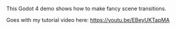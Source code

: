 This Godot 4 demo shows how to make fancy scene transitions.

Goes with my tutorial video here: https://youtu.be/EBeyUKTapMA
